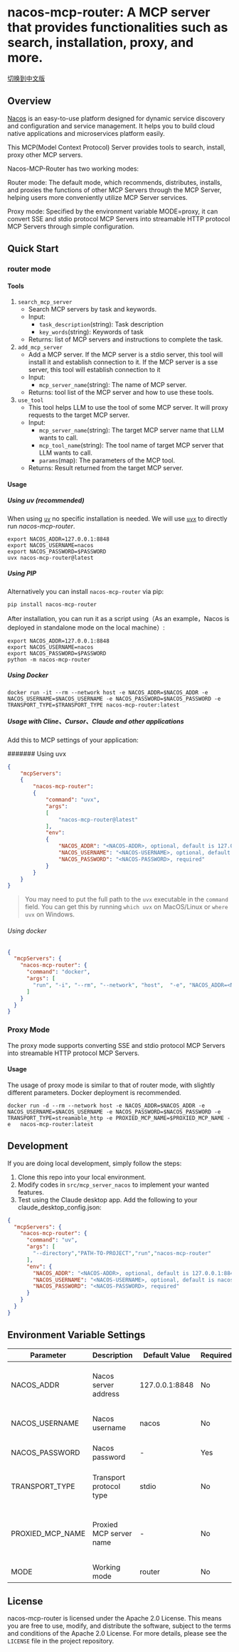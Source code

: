 # nacos-mcp-router: A MCP server that provides  functionalities such as search, installation, proxy, and more.

[切换到中文版](README_cn.md)


## Overview

[Nacos](https://nacos.io) is an easy-to-use platform designed for dynamic service discovery and configuration and service management. It helps you to build cloud native applications and microservices platform easily.

This MCP(Model Context Protocol) Server provides tools to search, install, proxy other MCP servers.

Nacos-MCP-Router has two working modes:

Router mode: The default mode, which recommends, distributes, installs, and proxies the functions of other MCP Servers through the MCP Server, helping users more conveniently utilize MCP Server services.

Proxy mode: Specified by the environment variable MODE=proxy, it can convert SSE and stdio protocol MCP Servers into streamable HTTP protocol MCP Servers through simple configuration.

## Quick Start
### router mode
#### Tools

1. `search_mcp_server`
    - Search MCP servers by task and keywords.
    - Input:
      - `task_description`(string): Task description
      - `key_words`(string): Keywords of task
    - Returns: list of MCP servers and instructions to complete the task.
2. `add_mcp_server`
    - Add a MCP server. If the MCP server is a stdio server, this tool will install it and  establish connection to it. If the MCP server is a sse server, this tool will establish connection to it
    - Input:
      - `mcp_server_name`(string): The name of MCP server.
    - Returns: tool list of the MCP server and how to use these tools.
3. `use_tool`
   - This tool helps LLM to use the tool of some MCP server. It will proxy requests to the target MCP server.
   - Input:
     - `mcp_server_name`(string): The target MCP server name that LLM wants to call.
     - `mcp_tool_name`(string): The tool name of target MCP server that LLM wants to call.
     - `params`(map): The parameters of the MCP tool.
   - Returns: Result returned from the target MCP server.

####  Usage
##### Using uv (recommended)

When using [`uv`](https://docs.astral.sh/uv/) no specific installation is needed. We will
use [`uvx`](https://docs.astral.sh/uv/guides/tools/) to directly run *nacos-mcp-router*.
```
export NACOS_ADDR=127.0.0.1:8848
export NACOS_USERNAME=nacos
export NACOS_PASSWORD=$PASSWORD
uvx nacos-mcp-router@latest
```

##### Using PIP

Alternatively you can install `nacos-mcp-router` via pip:

```
pip install nacos-mcp-router
```

After installation, you can run it as a script using（As an example，Nacos is deployed in standalone mode on the local machine）:

```
export NACOS_ADDR=127.0.0.1:8848
export NACOS_USERNAME=nacos
export NACOS_PASSWORD=$PASSWORD
python -m nacos-mcp-router
```

##### Using Docker
```
docker run -it --rm --network host -e NACOS_ADDR=$NACOS_ADDR -e NACOS_USERNAME=$NACOS_USERNAME -e NACOS_PASSWORD=$NACOS_PASSWORD -e TRANSPORT_TYPE=$TRANSPORT_TYPE nacos-mcp-router:latest
```

##### Usage with Cline、Cursor、Claude and other applications

Add this to MCP settings of your application:

####### Using uvx

```json
{
    "mcpServers":
    {
        "nacos-mcp-router":
        {
            "command": "uvx",
            "args":
            [
                "nacos-mcp-router@latest"
            ],
            "env":
            {
                "NACOS_ADDR": "<NACOS-ADDR>, optional, default is 127.0.0.1:8848",
                "NACOS_USERNAME": "<NACOS-USERNAME>, optional, default is nacos",
                "NACOS_PASSWORD": "<NACOS-PASSWORD>, required"
            }
        }
    }
}
```

> You may need to put the full path to the `uvx` executable in the `command` field. You can get this by running `which uvx` on MacOS/Linux or `where uvx` on Windows.

###### Using docker
```json
{
  "mcpServers": {
    "nacos-mcp-router": {
      "command": "docker",
      "args": [
        "run", "-i", "--rm", "--network", "host",  "-e", "NACOS_ADDR=<NACOS-ADDR>", "-e",  "NACOS_USERNAME=<NACOS-USERNAME>", "-e", "NACOS_PASSWORD=<NACOS-PASSWORD>" ,"-e", "TRANSPORT_TYPE=stdio", "nacos-mcp-router:latest"
      ]
    }
  }
}
```

### Proxy Mode
The proxy mode supports converting SSE and stdio protocol MCP Servers into streamable HTTP protocol MCP Servers.

#### Usage
The usage of proxy mode is similar to that of router mode, with slightly different parameters. Docker deployment is recommended.
```
docker run -d --rm --network host -e NACOS_ADDR=$NACOS_ADDR -e NACOS_USERNAME=$NACOS_USERNAME -e NACOS_PASSWORD=$NACOS_PASSWORD -e TRANSPORT_TYPE=streamable_http -e PROXIED_MCP_NAME=$PROXIED_MCP_NAME -e   nacos-mcp-router:latest
```


## Development

If you are doing local development, simply follow the steps:

1. Clone this repo into your local environment.
2. Modify codes in `src/mcp_server_nacos` to implement your wanted features.
3. Test using the Claude desktop app. Add the following to your claude_desktop_config.json:

```json
{
  "mcpServers": {
    "nacos-mcp-router": {
      "command": "uv",
      "args": [
        "--directory","PATH-TO-PROJECT","run","nacos-mcp-router"
      ],
      "env": {
        "NACOS_ADDR": "<NACOS-ADDR>, optional, default is 127.0.0.1:8848",
        "NACOS_USERNAME": "<NACOS-USERNAME>, optional, default is nacos",
        "NACOS_PASSWORD": "<NACOS-PASSWORD>, required"
      }
    }
  }
}
```

## Environment Variable Settings  

| Parameter | Description | Default Value | Required | Remarks |  
|-----------|-------------|---------------|----------|---------|  
| NACOS_ADDR | Nacos server address | 127.0.0.1:8848 | No | the Nacos server address, e.g., 192.168.1.1:8848. Note: Include the port. |  
| NACOS_USERNAME | Nacos username | nacos | No | the Nacos username, e.g., nacos. |  
| NACOS_PASSWORD | Nacos password | - | Yes | the Nacos password, e.g., nacos. |  
| TRANSPORT_TYPE | Transport protocol type | stdio | No | transport protocol type. Options: stdio, sse, streamable_http. |  
| PROXIED_MCP_NAME | Proxied MCP server name | - | No | In proxy mode, specify the MCP server name to be converted. Must be registered in Nacos first. |  
| MODE | Working mode | router | No | Available options: router, proxy. |

## License

nacos-mcp-router is licensed under the Apache 2.0 License. This means you are free to use, modify, and distribute the software, subject to the terms and conditions of the Apache 2.0 License. For more details, please see the `LICENSE` file in the project repository.
